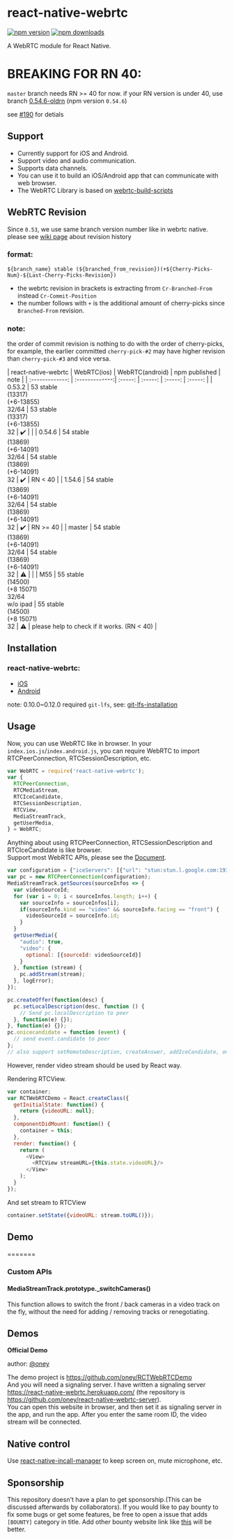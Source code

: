 # react-native-webrtc

[![npm version](https://badge.fury.io/js/react-native-webrtc.svg)](https://badge.fury.io/js/react-native-webrtc)
[![npm downloads](https://img.shields.io/npm/dm/react-native-webrtc.svg?maxAge=2592000)](https://img.shields.io/npm/dm/react-native-webrtc.svg?maxAge=2592000)

A WebRTC module for React Native.

# BREAKING FOR RN 40:

`master` branch needs RN >= 40 for now.
if your RN version is under 40, use branch [0.54.6-oldrn](https://github.com/oney/react-native-webrtc/tree/0.54.6-oldrn) (npm version `0.54.6`)

see [#190](https://github.com/oney/react-native-webrtc/pull/190) for detials

## Support
- Currently support for iOS and Android.  
- Support video and audio communication.  
- Supports data channels.  
- You can use it to build an iOS/Android app that can communicate with web browser.  
- The WebRTC Library is based on [webrtc-build-scripts](https://github.com/pristineio/webrtc-build-scripts)

## WebRTC Revision

Since `0.53`, we use same branch version number like in webrtc native.
please see [wiki page](https://github.com/oney/react-native-webrtc/wiki) about revision history 

### format:

`${branch_name} stable (${branched_from_revision})(+${Cherry-Picks-Num}-${Last-Cherry-Picks-Revision})`

* the webrtc revision in brackets is extracting frrom `Cr-Branched-From` instead `Cr-Commit-Position`  
* the number follows with `+` is the additional amount of cherry-picks since `Branched-From` revision.

### note:
the order of commit revision is nothing to do with the order of cherry-picks, for example, the earlier committed `cherry-pick-#2` may have higher revision than `cherry-pick-#3` and vice versa.

| react-native-webrtc | WebRTC(ios) | WebRTC(android)  | npm published | note |
| :-------------: | :-------------:| :-----: | :-----: | :-----: | :-----: |
| 0.53.2 | 53 stable<br>(13317)<br>(+6-13855)<br>32/64 | 53 stable<br>(13317)<br>(+6-13855)<br>32 | :heavy_check_mark: | |
| 0.54.6 | 54 stable<br>(13869)<br>(+6-14091)<br>32/64 | 54 stable<br>(13869)<br>(+6-14091)<br>32 | :heavy_check_mark: | RN < 40 |
| 1.54.6 | 54 stable<br>(13869)<br>(+6-14091)<br>32/64 | 54 stable<br>(13869)<br>(+6-14091)<br>32 | :heavy_check_mark: | RN >= 40 |
| master | 54 stable<br>(13869)<br>(+6-14091)<br>32/64 | 54 stable<br>(13869)<br>(+6-14091)<br>32 | :warning:          | |
| M55 | 55 stable<br>(14500)<br>(+8 15071)<br>32/64<br>w/o ipad | 55 stable<br>(14500)<br>(+8 15071)<br>32 | :warning:          | please help to check if it works. (RN < 40) |

## Installation

### react-native-webrtc:

- [iOS](https://github.com/oney/react-native-webrtc/blob/master/Documentation/iOSInstallation.md)
- [Android](https://github.com/oney/react-native-webrtc/blob/master/Documentation/AndroidInstallation.md)

note: 0.10.0~0.12.0 required `git-lfs`, see: [git-lfs-installation](https://github.com/oney/react-native-webrtc/blob/master/Documentation/git-lfs-installation.md) 

## Usage
Now, you can use WebRTC like in browser.
In your `index.ios.js`/`index.android.js`, you can require WebRTC to import RTCPeerConnection, RTCSessionDescription, etc.
```javascript
var WebRTC = require('react-native-webrtc');
var {
  RTCPeerConnection,
  RTCMediaStream,
  RTCIceCandidate,
  RTCSessionDescription,
  RTCView,
  MediaStreamTrack,
  getUserMedia,
} = WebRTC;
```
Anything about using RTCPeerConnection, RTCSessionDescription and RTCIceCandidate is like browser.  
Support most WebRTC APIs, please see the [Document](https://developer.mozilla.org/zh-TW/docs/Web/API/RTCPeerConnection).
```javascript
var configuration = {"iceServers": [{"url": "stun:stun.l.google.com:19302"}]};
var pc = new RTCPeerConnection(configuration);
MediaStreamTrack.getSources(sourceInfos => {
  var videoSourceId;
  for (var i = 0; i < sourceInfos.length; i++) {
    var sourceInfo = sourceInfos[i];
    if(sourceInfo.kind == "video" && sourceInfo.facing == "front") {
      videoSourceId = sourceInfo.id;
    }
  }
  getUserMedia({
    "audio": true,
    "video": {
      optional: [{sourceId: videoSourceId}]
    }
  }, function (stream) {
    pc.addStream(stream);
  }, logError);
});

pc.createOffer(function(desc) {
  pc.setLocalDescription(desc, function () {
    // Send pc.localDescription to peer
  }, function(e) {});
}, function(e) {});
pc.onicecandidate = function (event) {
  // send event.candidate to peer
};
// also support setRemoteDescription, createAnswer, addIceCandidate, onnegotiationneeded, oniceconnectionstatechange, onsignalingstatechange, onaddstream

```
However, render video stream should be used by React way.

Rendering RTCView.
```javascript
var container;
var RCTWebRTCDemo = React.createClass({
  getInitialState: function() {
    return {videoURL: null};
  },
  componentDidMount: function() {
    container = this;
  },
  render: function() {
    return (
      <View>
        <RTCView streamURL={this.state.videoURL}/>
      </View>
    );
  }
});
```
And set stream to RTCView
```javascript
container.setState({videoURL: stream.toURL()});
```
## Demo
=======

### Custom APIs

#### MediaStreamTrack.prototype._switchCameras()

This function allows to switch the front / back cameras in a video track
on the fly, without the need for adding / removing tracks or renegotiating.

## Demos

**Official Demo**

author: [@oney](https://github.com/oney)

The demo project is https://github.com/oney/RCTWebRTCDemo   
And you will need a signaling server. I have written a signaling server https://react-native-webrtc.herokuapp.com/ (the repository is https://github.com/oney/react-native-webrtc-server).   
You can open this website in browser, and then set it as signaling server in the app, and run the app. After you enter the same room ID, the video stream will be connected.

## Native control
Use [react-native-incall-manager](https://github.com/zxcpoiu/react-native-incall-manager) to keep screen on, mute microphone, etc.

## Sponsorship
This repository doesn't have a plan to get sponsorship.(This can be discussed afterwards by collaborators). If you would like to pay bounty to fix some bugs or get some features, be free to open a issue that adds `[BOUNTY]` category in title. Add other bounty website link like [this](https://www.bountysource.com) will be better.

